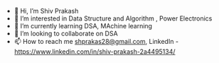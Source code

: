 - 👋 Hi, I’m Shiv Prakash
- 👀 I’m interested in Data Structure and Algorithm , Power Electronics
- 🌱 I’m currently learning  DSA, MAchine learning
- 💞️ I’m looking to collaborate on DSA
- 📫 How to reach me shprakas28@gmail.com, LinkedIn - https://www.linkedin.com/in/shiv-prakash-2a4495134/

<!---
shprakas28/shprakas28 is a ✨ special ✨ repository because its `README.md` (this file) appears on your GitHub profile.
You can click the Preview link to take a look at your changes.
--->
